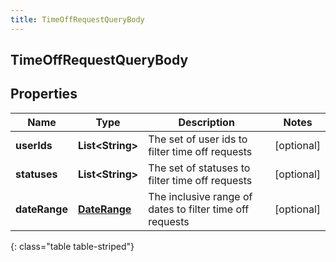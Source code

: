 ```yaml
---
title: TimeOffRequestQueryBody
---
```

## TimeOffRequestQueryBody


## Properties

| Name | Type | Description | Notes |
| ------------ | ------------- | ------------- | ------------- |
| **userIds** | **List&lt;String&gt;** | The set of user ids to filter time off requests |  [optional] |
| **statuses** | **List&lt;String&gt;** | The set of statuses to filter time off requests |  [optional] |
| **dateRange** | [**DateRange**](DateRange.html) | The inclusive range of dates to filter time off requests |  [optional] |
{: class="table table-striped"}



